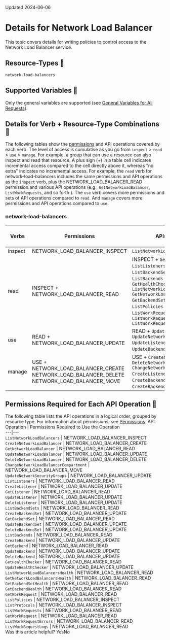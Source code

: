 Updated 2024-06-06
# Details for Network Load Balancer
This topic covers details for writing policies to control access to the Network Load Balancer service.
## Resource-Types 🔗 
`network-load-balancers`
## Supported Variables 🔗 
Only the general variables are supported (see [General Variables for All Requests](https://docs.oracle.com/en-us/iaas/Content/Identity/Reference/policyreference.htm#General)).
## Details for Verb + Resource-Type Combinations 🔗 
The following tables show the [permissions](https://docs.oracle.com/iaas/Content/Identity/policies/permissions.htm) and API operations covered by each verb. The level of access is cumulative as you go from `inspect` > `read` > `use` > `manage`. For example, a group that can use a resource can also inspect and read that resource. A plus sign (+) in a table cell indicates incremental access compared to the cell directly above it, whereas "no extra" indicates no incremental access. 
For example, the `read` verb for network-load-balancers includes the same permissions and API operations as the `inspect` verb, plus the NETWORK_LOAD_BALANCER_READ permission and various API operations (e.g., `GetNetworkLoadBalancer`, `ListWorkRequests`, and so forth.). The `use` verb covers more permissions and sets of API operations compared to `read`. And `manage` covers more permissions and API operations compared to `use`.
### network-load-balancers
Verbs | Permissions | APIs Fully Covered | APIs Partially Covered  
---|---|---|---  
inspect | NETWORK_LOAD_BALANCER_INSPECT | `ListNetworkLoadBalancers` | none  
read | INSPECT + NETWORK_LOAD_BALANCER_READ | INSPECT + `GetNetworkLoadBalancer` `ListListeners` `GetListener` `ListBackendSets` `GetBackendSet` `ListBackends` `GetBackend` `GetHealthChecker` `ListNetworkLoadBalancersHealth` `GetNetworkLoadBalancersHealth` `GetBackendSetHealth` `GetBackendHealth` `ListPolicies` `ListProtocols` `ListWorkRequests` `GetWorkRequest` `ListWorkRequestErrors` `ListWorkRequestLogs` | none  
use | READ + NETWORK_LOAD_BALANCER_UPDATE | READ + `UpdateNetworkLoadBalancer` `UpdateNetworkSecurityGroups` `UpdateListener` `UpdateBackendSet` `UpdateBackend` `UpdateHealthChecker` | none  
manage | USE + NETWORK_LOAD_BALANCER_CREATE NETWORK_LOAD_BALANCER_DELETE NETWORK_LOAD_BALANCER_MOVE | USE + `CreateNetworkLoadBalancer` `DeleteNetworkLoadBalancer` `ChangeNetworkLoadBalancerCompartment` `CreateListener` `DeleteListener` `CreateBackendSet` `DeleteBackendSet` `CreateBackend` `DeleteBackend` | none  
## Permissions Required for Each API Operation 🔗 
The following table lists the API operations in a logical order, grouped by resource type.
For information about permissions, see [Permissions](https://docs.oracle.com/en-us/iaas/Content/Identity/Concepts/policyadvancedfeatures.htm#Permissi).
API Operation | Permissions Required to Use the Operation  
---|---  
`ListNetworkLoadBalancers` | NETWORK_LOAD_BALANCER_INSPECT   
`CreateNetworkLoadBalancer` | NETWORK_LOAD_BALANCER_CREATE  
`GetNetworkLoadBalancer` | NETWORK_LOAD_BALANCER_READ  
`UpdateNetworkLoadBalancer` | NETWORK_LOAD_BALANCER_UPDATE  
`DeleteNetworkLoadBalancer` | NETWORK_LOAD_BALANCER_DELETE  
`ChangeNetworkLoadBalancerCompartment` | NETWORK_LOAD_BALANCER_MOVE  
`UpdateNetworkSecurityGroups` | NETWORK_LOAD_BALANCER_UPDATE  
`ListListeners` | NETWORK_LOAD_BALANCER_READ  
`CreateListener` | NETWORK_LOAD_BALANCER_UPDATE  
`GetListener` | NETWORK_LOAD_BALANCER_READ  
`UpdateListener` | NETWORK_LOAD_BALANCER_UPDATE  
`DeleteListener` | NETWORK_LOAD_BALANCER_UPDATE  
`ListBackendSets` | NETWORK_LOAD_BALANCER_READ  
`CreateBackendSet` | NETWORK_LOAD_BALANCER_UPDATE  
`GetBackendSet` | NETWORK_LOAD_BALANCER_READ  
`UpdateBackendSet` | NETWORK_LOAD_BALANCER_UPDATE  
`DeleteBackendSet` | NETWORK_LOAD_BALANCER_UPDATE  
`ListBackends` | NETWORK_LOAD_BALANCER_READ  
`CreateBackend` | NETWORK_LOAD_BALANCER_UPDATE  
`GetBackend` | NETWORK_LOAD_BALANCER_READ  
`UpdateBackend` | NETWORK_LOAD_BALANCER_UPDATE  
`DeleteBackend` | NETWORK_LOAD_BALANCER_UPDATE  
`GetHealthChecker` | NETWORK_LOAD_BALANCER_READ  
`UpdateHealthChecker` | NETWORK_LOAD_BALANCER_UPDATE  
`ListNetworkLoadBalancersHealth` | NETWORK_LOAD_BALANCER_READ  
`GetNetworkLoadBalancersHealth` | NETWORK_LOAD_BALANCER_READ  
`GetBackendSetHealth` | NETWORK_LOAD_BALANCER_READ  
`GetBackendHealth` | NETWORK_LOAD_BALANCER_READ  
`GetWorkRequest` | NETWORK_LOAD_BALANCER_READ  
`ListPolicies` | NETWORK_LOAD_BALANCER_INSPECT  
`ListProtocols` | NETWORK_LOAD_BALANCER_INSPECT  
`ListWorkRequests` | NETWORK_LOAD_BALANCER_READ  
`GetWorkRequest` | NETWORK_LOAD_BALANCER_READ  
`ListWorkRequestErrors` | NETWORK_LOAD_BALANCER_READ  
`ListWorkRequestLogs` | NETWORK_LOAD_BALANCER_READ  
Was this article helpful?
YesNo

